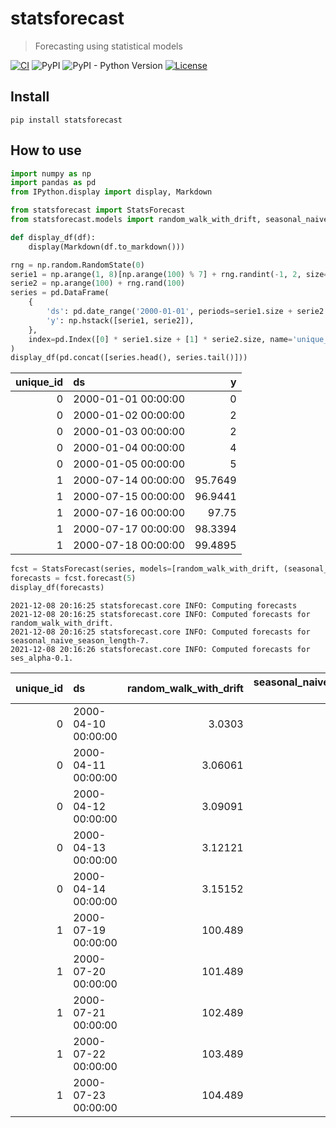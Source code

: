 # statsforecast
> Forecasting using statistical models


[![CI](https://github.com/Nixtla/statsforecast/actions/workflows/ci.yaml/badge.svg?branch=refactor)](https://github.com/Nixtla/statsforecast/actions/workflows/ci.yaml)
![PyPI](https://img.shields.io/pypi/v/statsforecast?color=blue)
![PyPI - Python Version](https://img.shields.io/pypi/pyversions/statsforecast)
[![License](https://img.shields.io/github/license/Nixtla/statsforecast)](https://github.com/Nixtla/statsforecast/tree/refactor/LICENSE)

## Install
`pip install statsforecast`

## How to use

```python
import numpy as np
import pandas as pd
from IPython.display import display, Markdown

from statsforecast import StatsForecast
from statsforecast.models import random_walk_with_drift, seasonal_naive, ses
```

```python
def display_df(df):
    display(Markdown(df.to_markdown()))
```

```python
rng = np.random.RandomState(0)
serie1 = np.arange(1, 8)[np.arange(100) % 7] + rng.randint(-1, 2, size=100)
serie2 = np.arange(100) + rng.rand(100)
series = pd.DataFrame(
    {
        'ds': pd.date_range('2000-01-01', periods=serie1.size + serie2.size, freq='D'),
        'y': np.hstack([serie1, serie2]),
    },
    index=pd.Index([0] * serie1.size + [1] * serie2.size, name='unique_id')
)
display_df(pd.concat([series.head(), series.tail()]))
```


|   unique_id | ds                  |       y |
|------------:|:--------------------|--------:|
|           0 | 2000-01-01 00:00:00 |  0      |
|           0 | 2000-01-02 00:00:00 |  2      |
|           0 | 2000-01-03 00:00:00 |  2      |
|           0 | 2000-01-04 00:00:00 |  4      |
|           0 | 2000-01-05 00:00:00 |  5      |
|           1 | 2000-07-14 00:00:00 | 95.7649 |
|           1 | 2000-07-15 00:00:00 | 96.9441 |
|           1 | 2000-07-16 00:00:00 | 97.75   |
|           1 | 2000-07-17 00:00:00 | 98.3394 |
|           1 | 2000-07-18 00:00:00 | 99.4895 |


```python
fcst = StatsForecast(series, models=[random_walk_with_drift, (seasonal_naive, 7), (ses, 0.1)], freq='D', n_jobs=2)
forecasts = fcst.forecast(5)
display_df(forecasts)
```

    2021-12-08 20:16:25 statsforecast.core INFO: Computing forecasts
    2021-12-08 20:16:25 statsforecast.core INFO: Computed forecasts for random_walk_with_drift.
    2021-12-08 20:16:25 statsforecast.core INFO: Computed forecasts for seasonal_naive_season_length-7.
    2021-12-08 20:16:26 statsforecast.core INFO: Computed forecasts for ses_alpha-0.1.



|   unique_id | ds                  |   random_walk_with_drift |   seasonal_naive_season_length-7 |   ses_alpha-0.1 |
|------------:|:--------------------|-------------------------:|---------------------------------:|----------------:|
|           0 | 2000-04-10 00:00:00 |                  3.0303  |                           3      |         3.85506 |
|           0 | 2000-04-11 00:00:00 |                  3.06061 |                           5      |         3.85506 |
|           0 | 2000-04-12 00:00:00 |                  3.09091 |                           4      |         3.85506 |
|           0 | 2000-04-13 00:00:00 |                  3.12121 |                           7      |         3.85506 |
|           0 | 2000-04-14 00:00:00 |                  3.15152 |                           6      |         3.85506 |
|           1 | 2000-07-19 00:00:00 |                100.489   |                          93.0166 |        90.4709  |
|           1 | 2000-07-20 00:00:00 |                101.489   |                          94.2307 |        90.4709  |
|           1 | 2000-07-21 00:00:00 |                102.489   |                          95.7649 |        90.4709  |
|           1 | 2000-07-22 00:00:00 |                103.489   |                          96.9441 |        90.4709  |
|           1 | 2000-07-23 00:00:00 |                104.489   |                          97.75   |        90.4709  |

